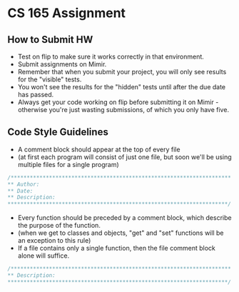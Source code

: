 # CS 165 Assignment

## How to Submit HW
- Test on flip to make sure it works correctly in that environment. 
- Submit assignments on Mimir.
- Remember that when you submit your project, you will only see results for the "visible" tests.  
- You won't see the results for the "hidden" tests until after the due date has passed.
- Always get your code working on flip before submitting it on Mimir - otherwise you're just wasting submissions, of which you only have five.

## Code Style Guidelines
- A comment block should appear at the top of every file 
- (at first each program will consist of just one file, but soon we'll be using multiple files for a single program)

```c
/********************************************************************* 
** Author: 
** Date:
** Description:
*********************************************************************/ 
```
- Every function should be preceded by a comment block, which describe the purpose of the function. 
- (when we get to classes and objects, "get" and "set" functions will be an exception to this rule)
- If a file contains only a single function, then the file comment block alone will suffice.

```c
/********************************************************************* 
** Description:
*********************************************************************/ 
```